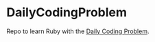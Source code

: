 # DailyCodingProblem

Repo to learn Ruby with the [Daily Coding Problem](https://www.dailycodingproblem.com/).
